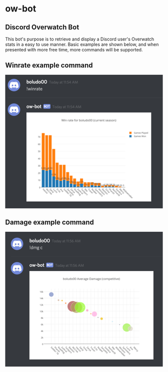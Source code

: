 # ow-bot
## Discord Overwatch Bot
This bot's purpose is to retrieve and display a Discord user's Overwatch stats
in a easy to use manner. Basic examples are shown below, and when presented with
more free time, more commands will be supported.


## Winrate example command
![Alt text](/screens/winrate.png?raw=true "Winrate example")

## Damage example command
![Alt text](/screens/damage.png?raw=true "Damage example")